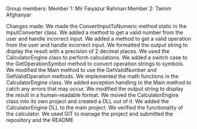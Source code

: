 Group members:
Member 1: Mir Faiyazur Rahman
Member 2: Tamim Afghanyar

Changes made:
We made the ConvertInputToNumeric method static in the InputConverter class.
We added a method to get a valid number from the user and handle incorrect input.
We added a method to get a valid operation from the user and handle incorrect input.
We formatted the output string to display the result with a precision of 2 decimal places.
We used the CalculatorEngine class to perform calculations.
We added a switch case to the GetOperationSymbol method to convert operation strings to symbols.
We modified the Main method to use the GetValidNumber and GetValidOperation methods.
We implemented the math functions in the CalculatorEngine class.
We added exception handling to the Main method to catch any errors that may occur.
We modified the output string to display the result in a human-readable format.
We moved the CalculatorEngine class into its own project and created a DLL out of it.
We added the CalculatorEngine DLL to the main project.
We verified the functionality of the calculator.
We used GIT to manage the project and submitted the repository and the README
